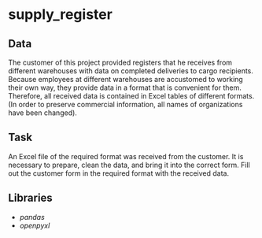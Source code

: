 # supply_register
## Data
The customer of this project provided registers that he receives from different warehouses with data on completed deliveries to cargo recipients.
Because employees at different warehouses are accustomed to working their own way, they provide data in a format that is convenient for them. 
Therefore, all received data is contained in Excel tables of different formats.
(In order to preserve commercial information, all names of organizations have been changed).
## Task
An Excel file of the required format was received from the customer. 
It is necessary to prepare, clean the data, and bring it into the correct form. 
Fill out the customer form in the required format with the received data.
## Libraries
* *pandas*
* *openpyxl*
